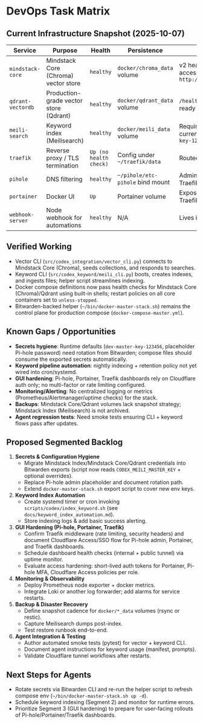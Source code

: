 # DevOps Task Matrix

## Current Infrastructure Snapshot (2025-10-07)

| Service | Purpose | Health | Persistence | Notes |
|---------|---------|--------|-------------|-------|
| `mindstack-core` | Mindstack Core (Chroma) vector store | `healthy` | `docker/chroma_data` volume | v2 heartbeat active; CLI accessible at `http://127.0.0.1:8000/api/v2` |
| `qdrant-vectordb` | Production-grade vector store (Qdrant) | `healthy` | `docker/qdrant_data` volume | `/healthz` probe configured; ready for future use |
| `meili-search` | Keyword index (Meilisearch) | `healthy` | `docker/meili_data` volume | Requires ≥16-byte key; current default `dev-master-key-123456` |
| `traefik` | Reverse proxy / TLS termination | `Up (no health check)` | Config under `~/traefik/data` | Routed via Cloudflare tunnel |
| `pihole` | DNS filtering | `healthy` | `~/pihole/etc-pihole` bind mount | Admin password placeholder; Traefik proxying |
| `portainer` | Docker UI | `Up` | Portainer volume | Exposed via Traefik/Cloudflare |
| `webhook-server` | Node webhook for automations | `healthy` | N/A | Lives in `~/webhook-server` |

## Verified Working
- Vector CLI (`src/codex_integration/vector_cli.py`) connects to Mindstack Core (Chroma), seeds collections, and responds to searches.
- Keyword CLI (`src/codex_keyword/meili_cli.py`) boots, creates indexes, and ingests files; helper script streamlines indexing.
- Docker compose definitions now pass health checks for Mindstack Core (Chroma)/Qdrant using built-in shells; restart policies on all core containers set to `unless-stopped`.
- Bitwarden-backed helper (`~/bin/docker-master-stack.sh`) remains the control plane for production compose (`docker-compose-master.yml`).

## Known Gaps / Opportunities
- **Secrets hygiene**: Runtime defaults (`dev-master-key-123456`, placeholder Pi-hole password) need rotation from Bitwarden; compose files should consume the exported secrets automatically.
- **Keyword pipeline automation**: nightly indexing + retention policy not yet wired into cron/systemd.
- **GUI hardening**: Pi-hole, Portainer, Traefik dashboards rely on Cloudflare auth only; no multi-factor or rate limiting configured.
- **Monitoring/Alerting**: No centralized logging or metrics (Prometheus/Alertmanager/uptime checks) for the stack.
- **Backups**: Mindstack Core/Qdrant volumes lack snapshot strategy; Mindstack Index (Meilisearch) is not archived.
- **Agent regression tests**: Need smoke tests ensuring CLI + keyword flows pass after updates.

## Proposed Segmented Backlog
1. **Secrets & Configuration Hygiene**
   - Migrate Mindstack Index/Mindstack Core/Qdrant credentials into Bitwarden exports (script now reads `CODEX_MEILI_MASTER_KEY` + optional overrides).
   - Replace Pi-hole admin placeholder and document rotation path.
   - Extend `docker-master-stack.sh` export script to cover new env keys.
2. **Keyword Index Automation**
   - Create systemd timer or cron invoking `scripts/codex/index_keyword.sh` (see `docs/keyword_index_automation.md`).
   - Store indexing logs & add basic success alerting.
3. **GUI Hardening (Pi-hole, Portainer, Traefik)**
   - Confirm Traefik middleware (rate limiting, security headers) and document Cloudflare Access/SSO flow for Pi-hole admin, Portainer, and Traefik dashboards.
   - Schedule dashboard health checks (internal + public tunnel) via uptime monitor.
   - Evaluate access hardening: short-lived auth tokens for Portainer, Pi-hole MFA, Cloudflare Access policies per role.
4. **Monitoring & Observability**
   - Deploy Prometheus node exporter + docker metrics.
   - Integrate Loki or another log forwarder; add alarms for service restarts.
5. **Backup & Disaster Recovery**
   - Define snapshot cadence for `docker/*_data` volumes (rsync or restic).
   - Capture Meilisearch dumps post-index.
   - Test restore runbook end-to-end.
6. **Agent Integration & Testing**
   - Author automated smoke tests (pytest) for vector + keyword CLI.
   - Document agent instructions for keyword usage (manifest, prompts).
   - Validate Cloudflare tunnel workflows after restarts.

## Next Steps for Agents
- Rotate secrets via Bitwarden CLI and re-run the helper script to refresh compose env (`~/bin/docker-master-stack.sh up -d`).
- Schedule keyword indexing (Segment 2) and monitor for runtime errors.
- Prioritize Segment 3 (GUI hardening) to prepare for user-facing rollouts of Pi-hole/Portainer/Traefik dashboards.
